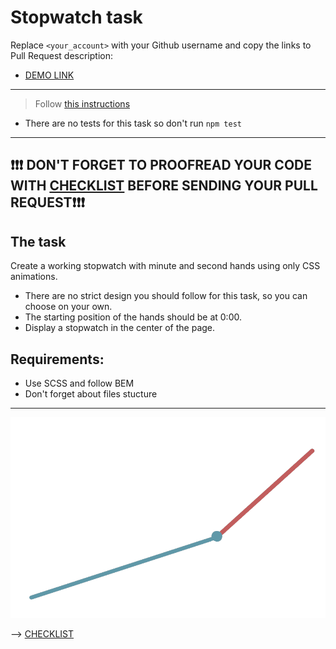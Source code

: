 # Stopwatch task

Replace `<your_account>` with your Github username and copy the links to Pull Request description:

- [DEMO LINK](https://olya-girnyak.github.io/layout_stop-watch/)

---

> Follow [this instructions](https://github.com/mate-academy/layout_task-guideline#how-to-solve-the-layout-tasks-on-github)

- There are no tests for this task so don't run `npm test`

---

## ❗️❗️❗️ DON'T FORGET TO PROOFREAD YOUR CODE WITH [CHECKLIST](https://github.com/mate-academy/layout_stop-watch/blob/master/checklist.md) BEFORE SENDING YOUR PULL REQUEST❗️❗️❗️

## The task

Create a working stopwatch with minute and second hands using only CSS animations.

- There are no strict design you should follow for this task, so you can choose on your own.
- The starting position of the hands should be at 0:00.
- Display a stopwatch in the center of the page.

## Requirements:

- Use SCSS and follow BEM
- Don't forget about files stucture

---

![demo](stopwatch.png)

--> [CHECKLIST](https://github.com/mate-academy/layout_stop-watch/blob/master/checklist.md)
